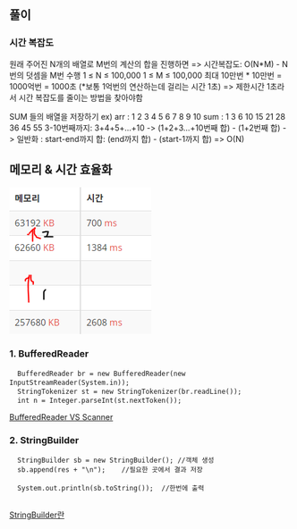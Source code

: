## 풀이
### 시간 복잡도

원래 주어진 N개의 배열로 M번의 계산의 합을 진행하면 => 시간복잡도: O(N*M) - N번의 덧셈을 M번 수행
1 ≤ N ≤ 100,000
1 ≤ M ≤ 100,000
최대 10만번 * 10만번 = 1000억번 = 1000초 
(*보통 1억번의 연산하는데 걸리는 시간 1초)
=> 제한시간 1초라서 시간 복잡도를 줄이는 방법을 찾아야함


SUM 들의 배열을 저장하기
ex)
arr : 1 2 3 4 5 6 7 8 9 10
sum : 1 3 6 10 15 21 28 36 45 55
3-10번째까지: 3+4+5+...+10 -> (1+2+3...+10번째 합) - (1+2번째 합)
-> 일반화 : start-end까지 합: (end까지 합) - (start-1까지 합)
=> O(N)



## 메모리 & 시간 효율화
![screenshot1](./screenshot1.PNG)


### 1. BufferedReader

```
  BufferedReader br = new BufferedReader(new InputStreamReader(System.in));
  StringTokenizer st = new StringTokenizer(br.readLine());
  int n = Integer.parseInt(st.nextToken());
```
[BufferedReader VS Scanner](https://lasbe.tistory.com/48)



### 2. StringBuilder
```
  StringBuilder sb = new StringBuilder(); //객체 생성
  sb.append(res + "\n");    //필요한 곳에서 결과 저장
          
  System.out.println(sb.toString());  //한번에 출력
  
```
[StringBuilder란](https://hardlearner.tistory.com/288)
